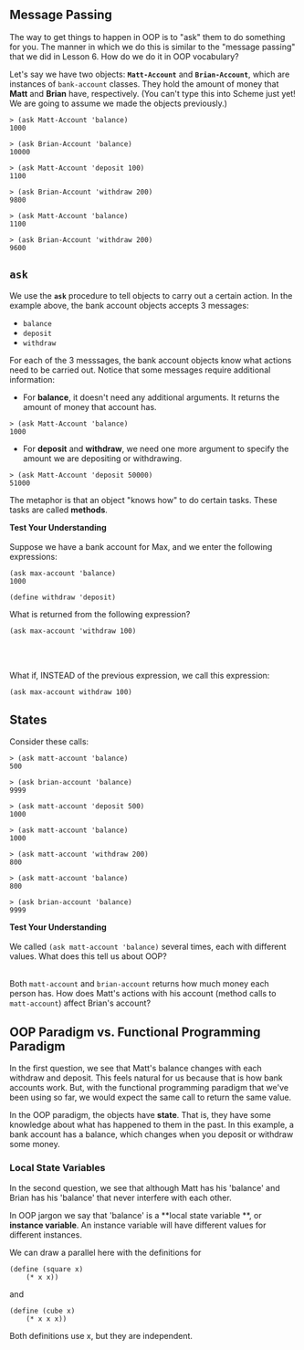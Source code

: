 ## Message Passing

The way to get things to happen in OOP is to "ask" them to do something for
you. The manner in which we do this is similar to the "message passing" that
we did in Lesson 6. How do we do it in OOP vocabulary?

Let's say we have two objects: **`Matt-Account`** and **`Brian-Account`**,
which are instances of `bank-account` classes. They hold the amount of money
that **Matt** and **Brian** have, respectively. (You can't type this into Scheme just yet! We are going to assume we made the objects previously.)

    
    > (ask Matt-Account 'balance)
    1000
    
    > (ask Brian-Account 'balance)
    10000
    
    > (ask Matt-Account 'deposit 100)
    1100
    
    > (ask Brian-Account 'withdraw 200)
    9800
    
    > (ask Matt-Account 'balance)
    1100
    
    > (ask Brian-Account 'withdraw 200)
    9600
    

## `ask`

We use the **`ask`** procedure to tell objects to carry out a certain action. In
the example above, the bank account objects accepts 3 messages:

  * `balance`
  * `deposit`
  * `withdraw`

For each of the 3 messsages, the bank account objects know what actions need to be carried out. Notice that some messages require additional information:

  * For **balance**, it doesn't need any additional arguments. It returns the amount of money that account has. 

<pre><code>> (ask Matt-Account 'balance)
1000</code></pre>

  * For **deposit** and **withdraw**, we need one more argument to specify the amount we are depositing or withdrawing. 
    
<pre><code>> (ask Matt-Account 'deposit 50000)
51000</code></pre>

The metaphor is that an object "knows how" to do certain tasks. These tasks
are called **methods**.

<div class="mc">
<strong>Test Your Understanding</strong><br><br>
Suppose we have a bank account for Max, and we enter the following expressions:

<pre><code>(ask max-account 'balance)
1000

(define withdraw 'deposit)</code></pre>

What is returned from the following expression?

<pre><code>(ask max-account 'withdraw 100)</code></pre>

<ans text="1000" explanation=""></ans>
<ans text="900" explanation="we are calling the method 'withdraw that is defined within our bank account class" correct></ans>
<ans text="1100" explanation=""></ans>
<ans text="Error" explanation=""></ans>
<ans text="None of the above" explanation=""></ans>
<!-- and so on -->
<br><br>

What if, INSTEAD of the previous expression, we call this expression:

<pre><code>(ask max-account withdraw 100)</code></pre>

<ans text="1000" explanation=""></ans>
<ans text="900" explanation=""></ans>
<ans text="1100" explanation="Since there is no quote before it, we are not calling the 'withdraw method. Instead, we are calling the method that is stored inside the variable withdraw, which is the method 'deposit." correct></ans>
<ans text="Error" explanation=""></ans>
<ans text="None of the above" explanation=""></ans>
</div>

## States

Consider these calls:

    
    
    > (ask matt-account 'balance)
    500
      
    > (ask brian-account 'balance)  
    9999  
    
    > (ask matt-account 'deposit 500)
    1000
    
    > (ask matt-account 'balance)
    1000
    
    > (ask matt-account 'withdraw 200)
    800
    
    > (ask matt-account 'balance)
    800  
      
    > (ask brian-account 'balance)  
    9999

<div class="mc">
<strong>Test Your Understanding</strong><br><br>
We called <code>(ask matt-account 'balance)</code> several times, each with different values. What does this tell us about OOP?
<ans text="It is representative of Functional Programming" explanation=""></ans>
<ans text="It is representative of Non-Functional Programming" explanation="Since we see that making the same calls return different values, this tells us that OOP is non-functional in style." correct></ans>
<ans text="Not enough information" explanation=""></ans>
<!-- and so on -->
<br><br>

Both <code>matt-account</code> and <code>brian-account</code> returns how much money each person has. How does Matt's actions with his account (method calls to <code>matt-account</code>) affect Brian's account?

<ans text="Brian's account changes by the same amount." explanation=""></ans>
<ans text="Brian's account sees no change" explanation="The current methods we have only affect variables unique to each object in a class. Later, we'll observe differences between instance variables and class variables." correct></ans>
</div>

## OOP Paradigm vs. Functional Programming Paradigm

In the first question, we see that Matt's balance changes with each
withdraw and deposit. This feels natural for us because that is how bank
accounts work. But, with the functional programming paradigm that we've been
using so far, we would expect the same call to return the same value.

In the OOP paradigm, the objects have **state**. That is, they have some knowledge about what has happened to them in the past. In this example, a bank account has a balance, which changes when you deposit or withdraw some money.

### Local State Variables

In the second question, we see that although Matt has his 'balance' and
Brian has his 'balance' that never interfere with each other.

In OOP jargon we say that 'balance' is a **local state variable **, or
**instance variable**. An instance variable will have different values for
different instances.

We can draw a parallel here with the definitions for

    
    
    (define (square x)
        (* x x))

and

    
    
    (define (cube x)
        (* x x x))

Both definitions use x, but they are independent.